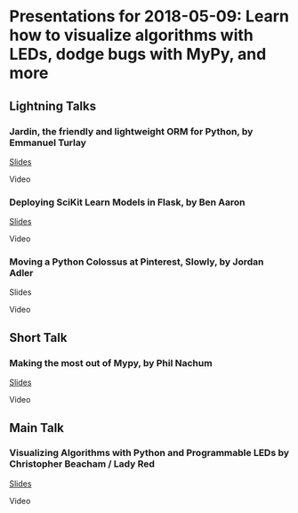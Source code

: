 # Presentations for 2018-05-09: Learn how to visualize algorithms with LEDs, dodge bugs with MyPy, and more

## Lightning Talks

### Jardin, the friendly and lightweight ORM for Python, by Emmanuel Turlay

[Slides](https://github.com/pybay/sfpython-archive/2018/05/presentation/jardin_SF_Python_Meetup_050918.pdf)

Video

### Deploying SciKit Learn Models in Flask, by Ben Aaron

[Slides](https://docs.google.com/presentation/d/1QHERSyhCLs-sIsxlfBrs5ox8OA8PvZHiCQ0pjhNTfzI/edit#slide=id.p)

Video

### Moving a Python Colossus at Pinterest, Slowly, by Jordan Adler

Slides

Video

## Short Talk

### Making the most out of Mypy, by Phil Nachum

[Slides](https://slides.com/philnachum/making-the-most-out-of-mypy-3#/)

Video

## Main Talk

### Visualizing Algorithms with Python and Programmable LEDs by Christopher Beacham / Lady Red

[Slides](https://docs.google.com/presentation/d/e/2PACX-1vQk2sNPeNrV9uI6Gb6B8F0TzFMVhpD8hNFRbX50B1zFFnGC-MEbzM0hk_cpTCMSnfca-BND-bx0loFB/pub?start=false&loop=false&delayms=5000&slide=id.p)

Video
